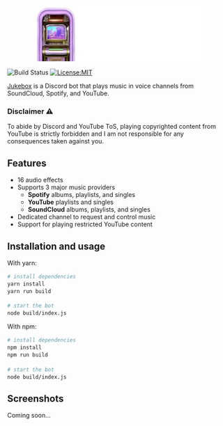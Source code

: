 <p align="center">
  <img height="128" width="384" src="https://github.com/matteopolak/jukebox/blob/main/readme_assets/logo.png">
</p>

![Build Status](https://github.com/matteopolak/jukebox/actions/workflows/ci.yml/badge.svg)
[![License:MIT](https://img.shields.io/badge/license-MIT-yellow.svg)](https://opensource.org/licenses/MIT)

[Jukebox](https://github.com/matteopolak/jukebox) is a Discord bot that plays music in voice channels from SoundCloud, Spotify, and YouTube.

### Disclaimer ⚠️

To abide by Discord and YouTube ToS, playing copyrighted content from YouTube is strictly forbidden and I am not responsible for any consequences taken against you.

## Features

* 16 audio effects
* Supports 3 major music providers
  * **Spotify** albums, playlists, and singles
  * **YouTube** playlists and singles
  * **SoundCloud** albums, playlists, and singles
* Dedicated channel to request and control music
* Support for playing restricted YouTube content

## Installation and usage

With yarn:

```bash
# install dependencies
yarn install
yarn run build

# start the bot
node build/index.js
```

With npm:

```bash
# install dependencies
npm install
npm run build

# start the bot
node build/index.js
```

## Screenshots

Coming soon...
